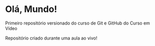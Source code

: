 # Olá, Mundo!
 Primeiro repositório versionado do curso de Git e GitHub do Curso em Vídeo

 Repositório criado durante uma aula ao vivo!
